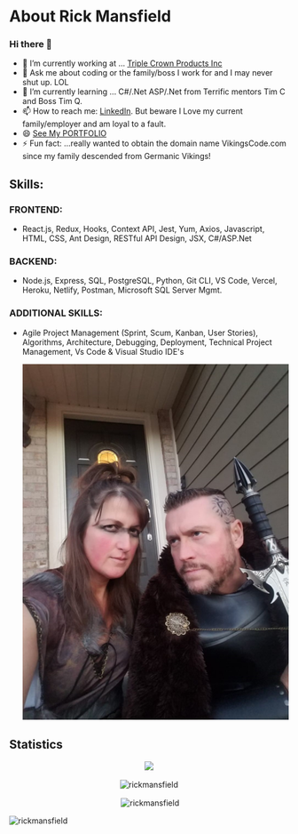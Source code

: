# About Rick Mansfield
### Hi there 👋

<!--
**rickmansfield/rickmansfield** is a ✨ _special_ ✨ repository because its `README.md` (this file) appears on your GitHub profile.

Here are some ideas to get you started:
- 🌱 I’m currently learning ...
- 👯 I’m looking to collaborate on ...
- 🤔 I’m looking for help with ...
- 😄 Pronouns: ...
- 💬 Ask me about ...
- 📫 How to reach me: ... [Resume](https://resume.creddle.io/resume/4uxc0m7zngm) or
- ⚡ Fun fact: ...
-->

- 🔭 I’m currently working at ... [Triple Crown Products Inc](https://triplecrownproducts.com/)
- 💬 Ask me about coding or the family/boss I work for and I may never shut up. LOL
- 🌱 I’m currently learning ... C#/.Net ASP/.Net from Terrific mentors Tim C and Boss Tim Q. 
- 📫 How to reach me:  [LinkedIn](https://www.linkedin.com/in/peacefulrick/). But beware I Love my current family/employer and am loyal to a fault. 
- 😄 [See My PORTFOLIO](https://mansfield-port-v3.netlify.app/)
- ⚡ Fun fact: ...really wanted to obtain the domain name VikingsCode.com since my family descended from Germanic Vikings!

## Skills:
### FRONTEND: 
- React.js, Redux, Hooks, Context API, Jest, Yum, Axios, Javascript, HTML, CSS, Ant Design, RESTful API Design, JSX, C#/ASP.Net
### BACKEND:
- Node.js, Express, SQL, PostgreSQL, Python, Git CLI, VS Code, Vercel, Heroku, Netlify, Postman, Microsoft SQL Server Mgmt. 
### ADDITIONAL SKILLS:
- Agile Project Management (Sprint, Scum, Kanban, User Stories), Algorithms, Architecture, Debugging, Deployment, Technical Project Management, Vs Code & Visual Studio IDE's

    ![Vikings Code](Assets/img/Rick-n-Sara-Vikings2jpg.jpg)
## Statistics
<!-- [![trophy](https://github-profile-trophy.vercel.app/?username=ryo-ma&theme=onedark)](https://github.com/ryo-ma/github-profile-trophy) -->
<p align="center"> <a href="https://github.com/ryo-ma/github-profile-trophy"><img src="https://github-profile-trophy.vercel.app/?username=ryo-ma&theme=onedark" /></a></p>
<!-- <p align="left"> <a href="https://github.com/ryo-ma/github-profile-trophy"><img src="https://github-profile-trophy.vercel.app/?username=rickmansfield" alt="rickmansfield" /></a></p> -->
<p align="center" ><img src="https://github-readme-stats.vercel.app/api/top-langs?username=rickmansfield&show_icons=true&locale=en&layout=compact" alt="rickmansfield" /></p>
<p align="center">&nbsp;<img align="center" src="https://github-readme-stats.vercel.app/api?username=rickmansfield&show_icons=true&locale=en" alt="rickmansfield" /></p>
<p><img align="center" src="https://github-readme-streak-stats.herokuapp.com/?user=rickmansfield&" alt="rickmansfield" /></p>
